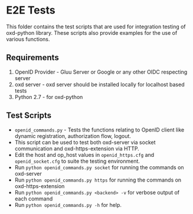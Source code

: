 # E2E Tests

This folder contains the test scripts that are used for integration testing of 
oxd-python library. These scripts also provide examples for the use of various
functions.

## Requirements

1. OpenID Provider - Gluu Server or Google or any other OIDC respecting server
2. oxd server - oxd server should be installed locally for localhost based tests
3. Python 2.7 - for oxd-python

## Test Scripts

* `openid_commands.py` - Tests the functions relating to OpenID client like
  dynamic registration, authorization flow, logout.
* This script can be used to test both oxd-server via socket communication and
  oxd-https-extension via HTTP.
* Edit the host and op_host values in `openid_https.cfg` and `openid_socket.cfg`
  to suite the testing environment.
* Run `python openid_commands.py socket` for running the commands on oxd-server 
* Run `python openid_commands.py https` for running the commands on oxd-https-extension
* Run `python openid_commands.py <backend> -v` for verbose output of each command
* Run `python openid_commands.py -h` for help.
